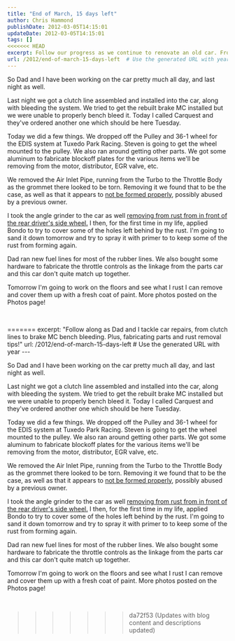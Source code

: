 ```yaml
---
title: "End of March, 15 days left"
author: Chris Hammond
publishDate: 2012-03-05T14:15:01
updateDate: 2012-03-05T14:15:01
tags: []
<<<<<<< HEAD
excerpt: Follow our progress as we continue to renovate an old car. From assembling clutch lines to combating rust, every day brings new challenges in this hands-on project!
url: /2012/end-of-march-15-days-left  # Use the generated URL with year
---
```

<P>So Dad and&nbsp;I have been working on the car pretty much all day, and last night as well.</P> <P>Last night we got a clutch line assembled and installed into the car, along with bleeding the system. We tried to get the rebuilt brake MC installed but we were unable to properly bench bleed it. Today I called Carquest and they've ordered another one which should be here Tuesday.</P> <P>Today we did a few things. We dropped off the Pulley and 36-1 wheel for the EDIS system at Tuxedo Park Racing. Steven is going to get the wheel mounted to the pulley. We also ran around getting other parts. We got some aluminum to fabricate blockoff plates for the various items we'll be removing from the motor, distributor, EGR valve, etc. &nbsp;</P> <P>We removed the Air Inlet Pipe, running from the Turbo to the Throttle Body as the grommet there looked to be torn. Removing it we found that to be the case, as well as that it appears to <A href="https://www.flickr.com/photos/chammond/441542048/" target=_blank>not be formed properly</A>, possibly abused by a previous owner.</P> <P>I took the angle grinder to the car as well <A href="https://www.flickr.com/photos/chammond/441539805/" target=_blank>removing from rust from in front of the rear driver's side wheel.</A>&nbsp;I then, for the first time in my life, applied Bondo to try to cover some of the holes left behind by the rust. I'm going to sand it down tomorrow and try to spray it with primer to to keep some of the rust from forming again.</P> <P>Dad ran new fuel lines for most of the rubber lines. We also bought some hardware to fabricate the throttle controls as the linkage from the parts car and this car don't quite match up together.</P> <P>Tomorrow I'm going to work on the floors and see what I rust I can remove and cover them up with a fresh coat of paint.&nbsp;More photos posted on the Photos page!</P> <P>&nbsp;</P>
=======
excerpt: "Follow along as Dad and I tackle car repairs, from clutch lines to brake MC bench bleeding. Plus, fabricating parts and rust removal tips!"
url: /2012/end-of-march-15-days-left  # Use the generated URL with year
---

So Dad and&nbsp;I have been working on the car pretty much all day, and last night as well.
 
Last night we got a clutch line assembled and installed into the car, along with bleeding the system. We tried to get the rebuilt brake MC installed but we were unable to properly bench bleed it. Today I called Carquest and they've ordered another one which should be here Tuesday.
 
Today we did a few things. We dropped off the Pulley and 36-1 wheel for the EDIS system at Tuxedo Park Racing. Steven is going to get the wheel mounted to the pulley. We also ran around getting other parts. We got some aluminum to fabricate blockoff plates for the various items we'll be removing from the motor, distributor, EGR valve, etc. &nbsp;
 
We removed the Air Inlet Pipe, running from the Turbo to the Throttle Body as the grommet there looked to be torn. Removing it we found that to be the case, as well as that it appears to <A href="https://www.flickr.com/photos/chammond/441542048/" target=_blank>not be formed properly</A>, possibly abused by a previous owner.
 
I took the angle grinder to the car as well <A href="https://www.flickr.com/photos/chammond/441539805/" target=_blank>removing from rust from in front of the rear driver's side wheel.</A>&nbsp;I then, for the first time in my life, applied Bondo to try to cover some of the holes left behind by the rust. I'm going to sand it down tomorrow and try to spray it with primer to to keep some of the rust from forming again.
 
Dad ran new fuel lines for most of the rubber lines. We also bought some hardware to fabricate the throttle controls as the linkage from the parts car and this car don't quite match up together.
 
Tomorrow I'm going to work on the floors and see what I rust I can remove and cover them up with a fresh coat of paint.&nbsp;More photos posted on the Photos page!
 
&nbsp;

>>>>>>> da72f53 (Updates with blog content and descriptions updated)

